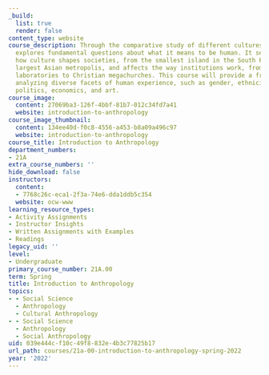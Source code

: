 ```yaml
---
_build:
  list: true
  render: false
content_type: website
course_description: Through the comparative study of different cultures, anthropology
  explores fundamental questions about what it means to be human. It seeks to understand
  how culture shapes societies, from the smallest island in the South Pacific to the
  largest Asian metropolis, and affects the way institutions work, from scientific
  laboratories to Christian megachurches. This course will provide a framework for
  analyzing diverse facets of human experience, such as gender, ethnicity, language,
  politics, economics, and art.
course_image:
  content: 27069ba3-126f-4bbf-81b7-012c34fd7a41
  website: introduction-to-anthropology
course_image_thumbnail:
  content: 134ee40d-f0c8-4556-a453-b8a09a496c97
  website: introduction-to-anthropology
course_title: Introduction to Anthropology
department_numbers:
- 21A
extra_course_numbers: ''
hide_download: false
instructors:
  content:
  - 7768c26c-eca1-2f3a-74e6-dda1ddb5c354
  website: ocw-www
learning_resource_types:
- Activity Assignments
- Instructor Insights
- Written Assignments with Examples
- Readings
legacy_uid: ''
level:
- Undergraduate
primary_course_number: 21A.00
term: Spring
title: Introduction to Anthropology
topics:
- - Social Science
  - Anthropology
  - Cultural Anthropology
- - Social Science
  - Anthropology
  - Social Anthropology
uid: 039e444c-f10c-49f8-832e-4b3c77825b17
url_path: courses/21a-00-introduction-to-anthropology-spring-2022
year: '2022'
---
```

